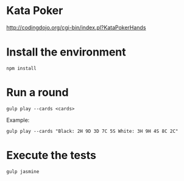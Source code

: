 # Kata Poker
http://codingdojo.org/cgi-bin/index.pl?KataPokerHands
# Install the environment
	npm install
# Run a round
	gulp play --cards <cards>
Example:

	gulp play --cards "Black: 2H 9D 3D 7C 5S White: 3H 9H 4S 8C 2C"
# Execute the tests
	gulp jasmine
